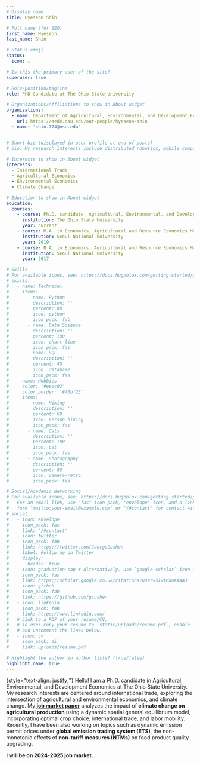 ```yaml
---
# Display name
title: Hyeseon Shin

# Full name (for SEO)
first_name: Hyeseon
last_name: Shin

# Status emoji
status:
  icon: ☕️

# Is this the primary user of the site?
superuser: true

# Role/position/tagline
role: PhD Candidate at The Ohio State University

# Organizations/Affiliations to show in About widget
organizations:
  - name: Department of Agricultural, Environmental, and Development Economics
    url: https://aede.osu.edu/our-people/hyeseon-shin
  - name: "shin.774@osu.edu"


# Short bio (displayed in user profile at end of posts)
# bio: My research interests include distributed robotics, mobile computing and programmable matter.

# Interests to show in About widget
interests:
  - International Trade
  - Agricultural Economics
  - Environmental Economics
  - Climate Change

# Education to show in About widget
education:
  courses:
    - course: Ph.D. candidate, Agricultural, Environmental, and Development Economics
      institution: The Ohio State University
      year: current
    - course: M.A. in Economics, Agricultural and Resource Economics Major 
      institution: Seoul National University 
      year: 2019
    - course: B.A. in Economics, Agricultural and Resource Economics Major
      institution: Seoul National University 
      year: 2017

# Skills
# For available icons, see: https://docs.hugoblox.com/getting-started/page-builder/#icons
# skills:
#   - name: Technical
#     items:
#       - name: Python
#         description: ''
#         percent: 80
#         icon: python
#         icon_pack: fab
#       - name: Data Science
#         description: ''
#         percent: 100
#         icon: chart-line
#         icon_pack: fas
#       - name: SQL
#         description: ''
#         percent: 40
#         icon: database
#         icon_pack: fas
#   - name: Hobbies
#     color: '#eeac02'
#     color_border: '#f0bf23'
#     items:
#       - name: Hiking
#         description: ''
#         percent: 60
#         icon: person-hiking
#         icon_pack: fas
#       - name: Cats
#         description: ''
#         percent: 100
#         icon: cat
#         icon_pack: fas
#       - name: Photography
#         description: ''
#         percent: 80
#         icon: camera-retro
#         icon_pack: fas

# Social/Academic Networking
# For available icons, see: https://docs.hugoblox.com/getting-started/page-builder/#icons
#   For an email link, use "fas" icon pack, "envelope" icon, and a link in the
#   form "mailto:your-email@example.com" or "/#contact" for contact widget.
# social:
#   - icon: envelope
#     icon_pack: fas
#     link: '/#contact'
#   - icon: twitter
#     icon_pack: fab
#     link: https://twitter.com/GeorgeCushen
#     label: Follow me on Twitter
#     display:
#       header: true
#   - icon: graduation-cap # Alternatively, use `google-scholar` icon from `ai` icon pack
#     icon_pack: fas
#     link: https://scholar.google.co.uk/citations?user=sIwtMXoAAAAJ
#   - icon: github
#     icon_pack: fab
#     link: https://github.com/gcushen
#   - icon: linkedin
#     icon_pack: fab
#     link: https://www.linkedin.com/
#   # Link to a PDF of your resume/CV.
#   # To use: copy your resume to `static/uploads/resume.pdf`, enable `ai` icons in `params.yaml`,
#   # and uncomment the lines below.
#   - icon: cv
#     icon_pack: ai
#     link: uploads/resume.pdf

# Highlight the author in author lists? (true/false)
highlight_name: true
---
```


{style="text-align: justify;"}
Hello! I am a Ph.D. candidate in Agricultural, Environmental, and Development Economics at The Ohio State University. My research interests are centered around international trade, exploring the intersection of agricultural and environmental economics, and climate change. My [**job market paper**]() analyzes the impact of **climate change on agricultural production** using a dynamic spatial general equilibrium model, incorporating optimal crop choice, international trade, and labor mobility. Recently, I have been also working on topics such as dynamic emission permit prices under **global emission trading system (ETS)**, the non-monotonic effects of **non-tariff measures (NTMs)** on food product quality upgrading. 

**I will be on 2024-2025 job market.** 


